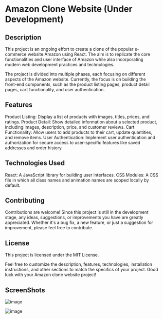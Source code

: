 # Amazon Clone Website (Under Development)
## Description
This project is an ongoing effort to create a clone of the popular e-commerce website Amazon using React. The aim is to replicate the core functionalities and user interface of Amazon while also incorporating modern web development practices and technologies.

The project is divided into multiple phases, each focusing on different aspects of the Amazon website. Currently, the focus is on building the front-end components, such as the product listing pages, product detail pages, cart functionality, and user authentication.

## Features
Product Listing: Display a list of products with images, titles, prices, and ratings.
Product Detail: Show detailed information about a selected product, including images, description, price, and customer reviews.
Cart Functionality: Allow users to add products to their cart, update quantities, and remove items.
User Authentication: Implement user authentication and authorization for secure access to user-specific features like saved addresses and order history.
## Technologies Used
React: A JavaScript library for building user interfaces.
CSS Modules: A CSS file in which all class names and animation names are scoped locally by default.

## Contributing
Contributions are welcome! Since this project is still in the development stage, any ideas, suggestions, or improvements you have are greatly appreciated. Whether it's a bug fix, a new feature, or just a suggestion for improvement, please feel free to contribute.

## License
This project is licensed under the MIT License.

Feel free to customize the description, features, technologies, installation instructions, and other sections to match the specifics of your project. Good luck with your Amazon clone website project!

## ScreenShots

![image](https://github.com/ShyleshKumarS/React_E-commerce_Webpage/assets/146239672/e8d4d597-7b8e-4fd4-9738-e610cc091638)

![image](https://github.com/ShyleshKumarS/React_E-commerce_Webpage/assets/146239672/6b56de65-1980-4d4e-8e99-2ea80a513f93)
